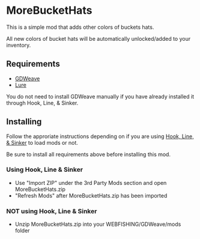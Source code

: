 
# MoreBucketHats

This is a simple mod that adds other colors of buckets hats.

All new colors of bucket hats will be automatically unlocked/added to your inventory.




## Requirements

- [GDWeave](https://github.com/NotNite/GDWeave/tree/main)
- [Lure](https://github.com/Sulayre/WebfishingLure)

You do not need to install GDWeave manually if you have already installed it through Hook, Line, & Sinker.
## Installing
Follow the approriate instructions depending on if you are using [Hook, Line, & Sinker](https://github.com/pyoidzzz/HLSRewritten) to load mods or not.

Be sure to install all requirements above before installing this mod.
### Using Hook, Line & Sinker
- Use "Import ZIP" under the 3rd Party Mods section and open MoreBucketHats.zip
- "Refresh Mods" after MoreBucketHats.zip has been imported

### **NOT** using Hook, Line & Sinker
- Unzip MoreBucketHats.zip into your WEBFISHING/GDWeave/mods folder
